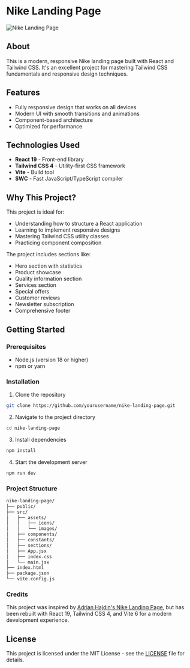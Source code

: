# Nike Landing Page

![Nike Landing Page](https://raw.githubusercontent.com/user/nike-landing-page/main/screenshot.png)

## About

This is a modern, responsive Nike landing page built with React and Tailwind CSS. It's an excellent project for mastering Tailwind CSS fundamentals and responsive design techniques.

## Features

- Fully responsive design that works on all devices
- Modern UI with smooth transitions and animations
- Component-based architecture
- Optimized for performance

## Technologies Used

- **React 19** - Front-end library
- **Tailwind CSS 4** - Utility-first CSS framework
- **Vite** - Build tool
- **SWC** - Fast JavaScript/TypeScript compiler

## Why This Project?

This project is ideal for:

- Understanding how to structure a React application
- Learning to implement responsive designs
- Mastering Tailwind CSS utility classes
- Practicing component composition

The project includes sections like:
- Hero section with statistics
- Product showcase
- Quality information section
- Services section
- Special offers
- Customer reviews
- Newsletter subscription
- Comprehensive footer

## Getting Started

### Prerequisites

- Node.js (version 18 or higher)
- npm or yarn

### Installation

1. Clone the repository

```bash
git clone https://github.com/yourusername/nike-landing-page.git
```

2. Navigate to the project directory

```bash
cd nike-landing-page
```

3. Install dependencies

```bash
npm install
```

4. Start the development server

```bash
npm run dev
```

### Project Structure

```bash
nike-landing-page/
├── public/
├── src/
│   ├── assets/
│   │   ├── icons/
│   │   └── images/
│   ├── components/
│   ├── constants/
│   ├── sections/
│   ├── App.jsx
│   ├── index.css
│   └── main.jsx
├── index.html
├── package.json
└── vite.config.js
```

### Credits

This project was inspired by [Adrian Hajdin's Nike Landing Page](https://github.com/adrianhajdin/nike_landing_page), but has been rebuilt with React 19, Tailwind CSS 4, and Vite 6 for a modern development experience.

## License

This project is licensed under the MIT License - see the [LICENSE](LICENSE) file for details.
